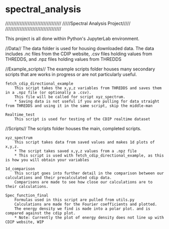 # spectral_analysis
///////////////////////////////////
/////Spectral Analysis Project/////
///////////////////////////////////

This project is all done within Python's JupyterLab environment.



//Data//
    The data folder is used for housing downloaded data.
    The data includes .nc files from the CDIP website, .csv files holding values from THREDDS, and .npz files holding values from THREDDS



//Example_scripts//
    The example scripts folder houses many secondary scripts that are works in progress or are not particularly useful.


    fetch_cdip_directional_example
        This script takes the x,y,z variables from THREDDS and saves them in a .npz file (or optionally a .csv).
        This file will be called for script xyz_spectrum.
        * Saving data is not useful if you are pulling for data straight from THREDDS and using it in the same script, skip the middle-man

    Realtime_test
        This script is used for testing of the CDIP realtime dataset


//Scripts//
    The scripts folder houses the main, completed scripts.

    xyz_spectrum
        This script takes data from saved values and makes 1d plots of x,y,z.
        * The script takes saved x,y,z values from a .npz file 
        * This script is used with fetch_cdip_directional_example, as this is how you will obtain your variables

    1d_comparison  
        This script goes into further detail in the comparison between our calculations and their precalculated cdip data.
        Comparisons are made to see how close our calculations are to their calculations.

    Spec_function_final
        Formulas used in this script are pulled from utils.py        
        Calculations are made for the Fourier coefficients and plotted.
        The energy density we find is made into a polar plot. and is compared against the cdip plot.
        * Note: Currently the plot of energy density does not line up with CDIP website, WIP
